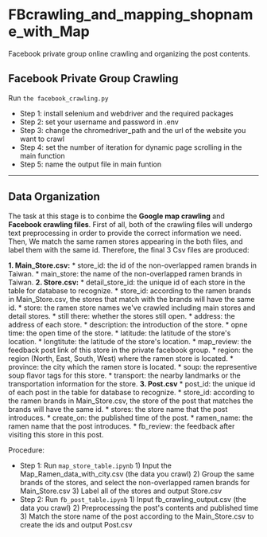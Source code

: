 # FBcrawling_and_mapping_shopname_with_Map
Facebook private group online crawling and organizing the post contents.


## Facebook Private Group Crawling
Run `the facebook_crawling.py`
* Step 1: install selenium and webdriver and the required packages
* Step 2: set your username and password in .env
* Step 3: change the chromedriver_path and the url of the website you want to crawl
* Step 4: set the number of iteration for dynamic page scrolling in the main function
* Step 5: name the output file in main funtion

---

## Data Organization
The task at this stage is to conbime the **Google map crawling** and **Facebook crawling files**. 
First of all, both of the crawling files will undergo text preprocessing in order to provide the correct information we need.
Then, We match the same ramen stores appearing in the both files, and label them with the same id.
Therefore, the final 3 Csv files are produced:

  **1. Main_Store.csv:** 
      * store_id: the id of the non-overlapped ramen brands in Taiwan.
      * main_store: the name of the non-overlapped ramen brands in Taiwan.
  **2. Store.csv:**
      * detail_store_id: the unique id of each store in the table for database to recognize.
      * store_id: according to the ramen brands in Main_Store.csv, the stores that match with the brands will have the same id.
      * store: the ramen store names we've crawled including main stores and detail stores.
      * still there: whether the stores still open.
      * address: the address of each store.
      * description: the introduction of the store.
      * opne time: the open time of the store.
      * latitude: the latitude of the store's location. 
      * longtitute: the latitude of the store's location. 
      * map_review: the feedback post link of this store in the private facebook group.
      * region: the region (North, East, South, West) where the ramen store is located.
      * province: the city which the ramen store is located.
      * soup: the representive soup flavor tags for this store.
      * transport: the nearby landmarks or the transportation information for the store.
  **3. Post.csv**
      * post_id: the unique id of each post in the table for database to recognize.
      * store_id: according to the ramen brands in Main_Store.csv, the store of the post that matches the brands will have the same id.
      * stores: the store name that the post introduces.
      * create_on: the published time of the post.
      * ramen_name: the ramen name that the post introduces.
      * fb_review: the feedback after visiting this store in this post.

Procedure:
* Step 1: Run `map_store_table.ipynb`
        1) Input the Map_Ramen_data_with_city.csv (the data you crawl)
        2) Group the same brands of the stores, and select the non-overlapped ramen brands for Main_Store.csv
        3) Label all of the stores and output Store.csv 
* Step 2: Run `fb_post_table.ipynb`
        1) Input fb_crawling_output.csv (the data you crawl)
        2) Preprocessing the post's contents and published time
        3) Match the store name of the post according to the Main_Store.csv to create the ids and output Post.csv


